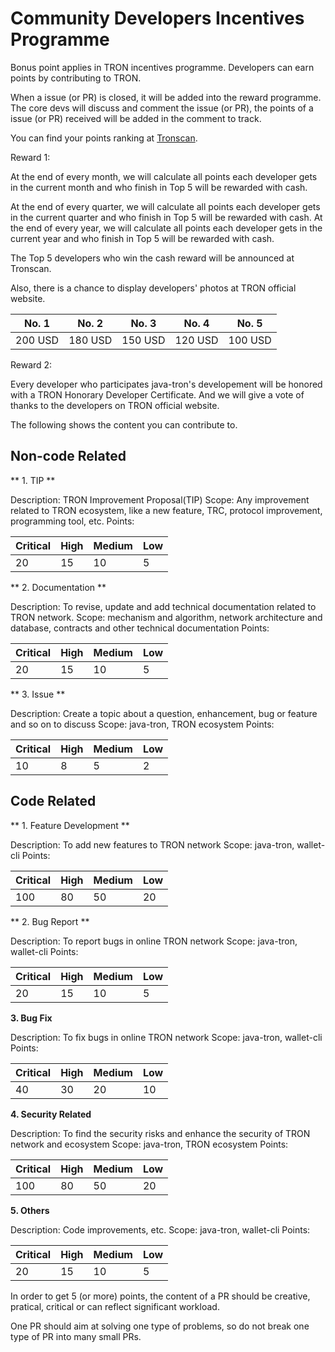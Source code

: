 <h1>Community Developers Incentives Programme</h1>

Bonus point applies in TRON incentives programme. Developers can earn points by contributing to TRON.

When a issue (or PR) is closed, it will be added into the reward programme. The core devs will discuss and comment the issue (or PR), the points of a issue (or PR) received will be added in the comment to track.

You can find your points ranking at [Tronscan](https://tronscan.org/#/developersreward).

Reward 1:

At the end of every month, we will calculate all points each developer gets in the current month and who finish in Top 5 will be rewarded with cash.

At the end of every quarter, we will calculate all points each developer gets in the current quarter and who finish in Top 5 will be rewarded with cash.
At the end of every year, we will calculate all points each developer gets in the current year and who finish in Top 5 will be rewarded with cash.

The Top 5 developers who win the cash reward will be announced at Tronscan.

Also, there is a chance to display developers' photos at TRON official website.

| No. 1   |  No. 2    |   No. 3  |   No. 4   |   No. 5   |
|---------|-----------|----------|-----------|-----------|
| 200 USD |  180 USD  | 150 USD  |  120 USD  |  100 USD  |

Reward 2:

Every developer who participates java-tron's developement will be honored with a TRON Honorary Developer Certificate. And we will give a vote of thanks to the developers on TRON official website.


The following shows the content you can contribute to.

## Non-code Related

** 1. TIP **

Description: TRON Improvement Proposal(TIP)
Scope: Any improvement related to TRON ecosystem, like a new feature, TRC, protocol improvement, programming tool, etc.
Points:

| Critical  |   High    |  Medium  |     Low   |
|-----------|-----------|----------|-----------|
|    20     |    15     |    10    |      5    |

** 2. Documentation  **

Description: To revise, update and add technical documentation related to TRON network.
Scope: mechanism and algorithm, network architecture and database, contracts and other technical documentation
Points:

| Critical  |   High    |  Medium  |     Low   |
|-----------|-----------|----------|-----------|
|    20     |    15     |    10    |      5    |

** 3. Issue **

Description: Create a topic about a question, enhancement, bug or feature and so on to discuss
Scope: java-tron, TRON ecosystem
Points:

| Critical  |   High    |  Medium  |     Low   |
|-----------|-----------|----------|-----------|
|    10     |    8      |    5     |      2    |

## Code Related

** 1. Feature Development **

Description: To add new features to TRON network
Scope: java-tron, wallet-cli
Points:

| Critical  |   High    |  Medium  |     Low   |
|-----------|-----------|----------|-----------|
|    100    |    80     |    50    |     20    |

** 2. Bug Report **

Description: To report bugs in online TRON network
Scope: java-tron, wallet-cli
Points:

| Critical  |   High    |  Medium  |     Low   |
|-----------|-----------|----------|-----------|
|    20     |    15     |    10    |     5     |

**3. Bug Fix**

Description: To fix bugs in online TRON network
Scope: java-tron, wallet-cli
Points:

| Critical  |   High    |  Medium  |     Low   |
|-----------|-----------|----------|-----------|
|    40     |    30     |    20    |     10    |

**4. Security Related**

Description: To find the security risks and enhance the security of TRON network and ecosystem
Scope: java-tron, TRON ecosystem
Points:

| Critical  |   High    |  Medium  |     Low   |
|-----------|-----------|----------|-----------|
|    100    |    80     |    50    |     20    |

**5. Others**

Description: Code improvements, etc.
Scope: java-tron, wallet-cli
Points:

| Critical  |   High    |  Medium  |     Low   |
|-----------|-----------|----------|-----------|
|    20     |    15     |   10     |     5     |


In order to get 5 (or more) points, the content of a PR should be creative, pratical, critical or can reflect significant workload.

One PR should aim at solving one type of problems, so do not break one type of PR into many small PRs.
